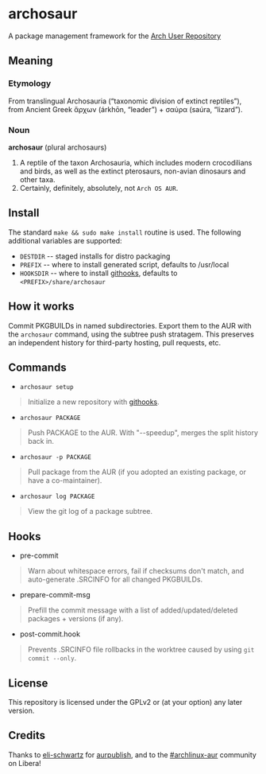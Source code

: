 # archosaur

A package management framework for the [Arch User Repository](https://aur.archlinux.org)

## Meaning

### Etymology

From translingual Archosauria (“taxonomic division of extinct reptiles”), from
Ancient Greek ἄρχων (árkhōn, “leader”) + σαύρα (saúra, “lizard”).

### Noun

**archosaur** (plural archosaurs)

1. A reptile of the taxon Archosauria, which includes modern crocodilians and
birds, as well as the extinct pterosaurs, non-avian dinosaurs and other taxa.
2. Certainly, definitely, absolutely, not `Arch OS AUR`.

## Install

The standard `make && sudo make install` routine is used. The following
additional variables are supported:

* `DESTDIR` -- staged installs for distro packaging
* `PREFIX` -- where to install generated script, defaults to /usr/local
* `HOOKSDIR` -- where to install [githooks](#hooks), defaults to `<PREFIX>/share/archosaur`

## How it works

Commit PKGBUILDs in named subdirectories. Export them to the AUR with the `archosaur`
command, using the subtree push stratagem. This preserves an independent history
for third-party hosting, pull requests, etc.

## Commands

* `archosaur setup`

> Initialize a new repository with [githooks](#hooks).

* `archosaur PACKAGE`

> Push PACKAGE to the AUR. With "--speedup", merges the split history back in.

* `archosaur -p PACKAGE`

> Pull package from the AUR (if you adopted an existing package, or have a co-maintainer).

* `archosaur log PACKAGE`

> View the git log of a package subtree.

## Hooks

* pre-commit

> Warn about whitespace errors, fail if checksums don't match, and auto-generate
.SRCINFO for all changed PKGBUILDs.

* prepare-commit-msg

> Prefill the commit message with a list of added/updated/deleted packages + versions
(if any).

* post-commit.hook

> Prevents .SRCINFO file rollbacks in the worktree caused by using `git commit --only`.

## License

This repository is licensed under the GPLv2 or (at your option) any later version.

## Credits

Thanks to [eli-schwartz](https://github.com/eli-schwartz) for
[aurpublish](https://github.com/eli-schwartz/aurpublish), and to the
[#archlinux-aur](ircs://irc.libera.chat:6697/#archlinux-aur) community on Libera!
